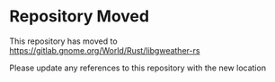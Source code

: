 # Repository Moved

This repository has moved to https://gitlab.gnome.org/World/Rust/libgweather-rs

Please update any references to this repository with the new location
